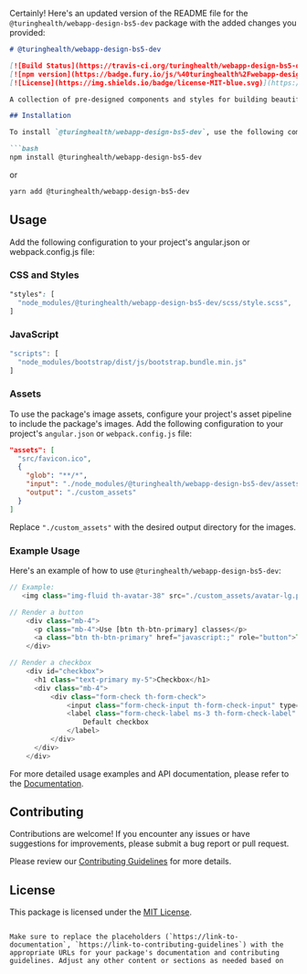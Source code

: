 Certainly! Here's an updated version of the README file for the `@turinghealth/webapp-design-bs5-dev` package with the added changes you provided:

```markdown
# @turinghealth/webapp-design-bs5-dev

[![Build Status](https://travis-ci.org/turinghealth/webapp-design-bs5-dev.svg?branch=main)](https://travis-ci.org/turinghealth/webapp-design-bs5-dev)
[![npm version](https://badge.fury.io/js/%40turinghealth%2Fwebapp-design-bs5-dev.svg)](https://badge.fury.io/js/%40turinghealth%2Fwebapp-design-bs5-dev)
[![License](https://img.shields.io/badge/license-MIT-blue.svg)](https://opensource.org/licenses/MIT)

A collection of pre-designed components and styles for building beautiful web applications using Bootstrap 5.

## Installation

To install `@turinghealth/webapp-design-bs5-dev`, use the following command:

```bash
npm install @turinghealth/webapp-design-bs5-dev
```

or

```bash
yarn add @turinghealth/webapp-design-bs5-dev
```

## Usage

Add the following configuration to your project's angular.json or webpack.config.js file:

### CSS and Styles

```scss
"styles": [
  "node_modules/@turinghealth/webapp-design-bs5-dev/scss/style.scss",
]
```

### JavaScript

```javascript
"scripts": [
  "node_modules/bootstrap/dist/js/bootstrap.bundle.min.js"
]
```

### Assets

To use the package's image assets, configure your project's asset pipeline to include the package's images. Add the following configuration to your project's `angular.json` or `webpack.config.js` file:

```json
"assets": [
  "src/favicon.ico",
  {
    "glob": "**/*",
    "input": "./node_modules/@turinghealth/webapp-design-bs5-dev/assets/images",
    "output": "./custom_assets"
  }
]
```

Replace `"./custom_assets"` with the desired output directory for the images.

### Example Usage

Here's an example of how to use `@turinghealth/webapp-design-bs5-dev`:

```javascript
// Example:
   <img class="img-fluid th-avatar-38" src="./custom_assets/avatar-lg.png" alt="Avatar Image11">

// Render a button
    <div class="mb-4">
      <p class="mb-4">Use [btn th-btn-primary] classes</p>
      <a class="btn th-btn-primary" href="javascript:;" role="button">Text</a>
    </div>

// Render a checkbox
    <div id="checkbox">
      <h1 class="text-primary my-5">Checkbox</h1>
      <div class="mb-4">
          <div class="form-check th-form-check">
              <input class="form-check-input th-form-check-input" type="checkbox" value="" id="flexCheckDefault">
              <label class="form-check-label ms-3 th-form-check-label" for="flexCheckDefault">
                  Default checkbox
              </label>
          </div>
      </div>
    </div>

```

For more detailed usage examples and API documentation, please refer to the [Documentation](https://link-to-documentation).

## Contributing

Contributions are welcome! If you encounter any issues or have suggestions for improvements, please submit a bug report or pull request.

Please review our [Contributing Guidelines](https://link-to-contributing-guidelines) for more details.

## License

This package is licensed under the [MIT License](https://opensource.org/licenses/MIT).
```

Make sure to replace the placeholders (`https://link-to-documentation`, `https://link-to-contributing-guidelines`) with the appropriate URLs for your package's documentation and contributing guidelines. Adjust any other content or sections as needed based on
